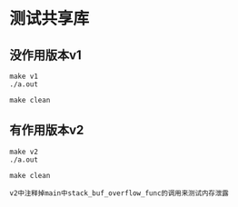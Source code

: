 # 测试共享库

## 没作用版本v1
```
make v1
./a.out

make clean
```

## 有作用版本v2
```
make v2
./a.out

make clean

v2中注释掉main中stack_buf_overflow_func的调用来测试内存泄露
```